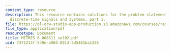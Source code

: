 ```yaml
---
content_type: resource
description: This resource contains solutions for the problem statements related to
  discrete-time signals and systems, part 1.
file: https://ol-ocw-studio-app-production.s3.amazonaws.com/courses/res-6-008-digital-signal-processing-spring-2011/f371214f549ea90489135d5461ba1338_MITRES_6_008S11_sol02.pdf
file_type: application/pdf
resourcetype: Document
title: MITRES_6_008S11_sol02.pdf
uid: f371214f-549e-a904-8913-5d5461ba1338
---
```

